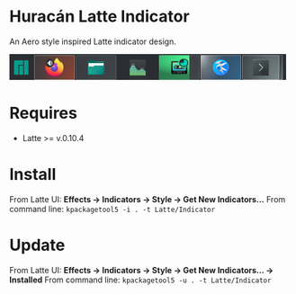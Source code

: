 # Huracán Latte Indicator

An Aero style inspired Latte indicator design.

![](./gallery/Screenshot_20220705_183236.png)

# Requires

* Latte >= v.0.10.4

# Install

From Latte UI: **Effects -> Indicators -> Style -> Get New Indicators...**
From command line: `kpackagetool5 -i . -t Latte/Indicator`

# Update

From Latte UI: **Effects -> Indicators -> Style -> Get New Indicators... -> Installed**
From command line: `kpackagetool5 -u . -t Latte/Indicator`
